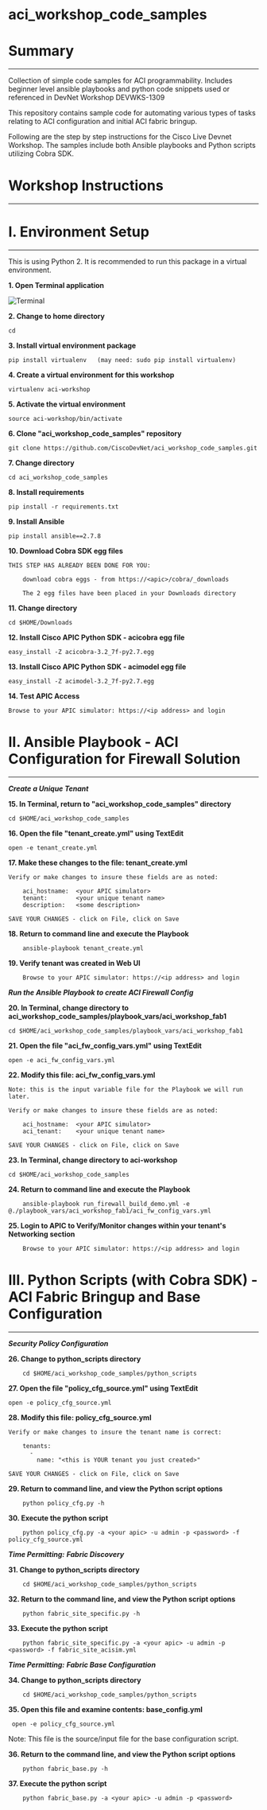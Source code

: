 # aci_workshop_code_samples


# Summary
---

Collection of simple code samples for ACI programmability. Includes beginner level ansible playbooks and python code snippets used or referenced in DevNet Workshop DEVWKS-1309 

This repository contains sample code for automating various types of tasks relating to ACI configuration and initial ACI fabric bringup.

Following are the step by step instructions for the Cisco Live Devnet Workshop.  The samples include both Ansible playbooks and Python scripts utilizing Cobra SDK.

# Workshop Instructions
---

# I. Environment Setup
---
This is using Python 2. It is recommended to run this package in a virtual environment. 

**1. Open Terminal application**

![Terminal](https://github.com/sheerens/temp_workshop_repo/blob/master/Documentation/Terminal_Icon.png)

**2. Change to home directory**

```text
cd
```
**3. Install virtual environment package**

```text
pip install virtualenv   (may need: sudo pip install virtualenv)
```

**4. Create a virtual environment for this workshop**

```text
virtualenv aci-workshop
```

**5. Activate the virtual environment**

```text
source aci-workshop/bin/activate
```

**6. Clone "aci_workshop_code_samples" repository**

```text
git clone https://github.com/CiscoDevNet/aci_workshop_code_samples.git
```
**7. Change directory**

```text
cd aci_workshop_code_samples
```

**8. Install requirements**

```text
pip install -r requirements.txt
```

**9. Install Ansible**

```text
pip install ansible==2.7.8
```

**10. Download Cobra SDK egg files**

```text
THIS STEP HAS ALREADY BEEN DONE FOR YOU:
   
	download cobra eggs - from https://<apic>/cobra/_downloads
   
	The 2 egg files have been placed in your Downloads directory
```

**11. Change directory**

```text
cd $HOME/Downloads
```

**12. Install Cisco APIC Python SDK - acicobra egg file**

```text
easy_install -Z acicobra-3.2_7f-py2.7.egg
```
**13. Install Cisco APIC Python SDK - acimodel egg file**

```text
easy_install -Z acimodel-3.2_7f-py2.7.egg
```

**14. Test APIC Access**

```text
Browse to your APIC simulator: https://<ip address> and login
```


# II. Ansible Playbook - ACI Configuration for Firewall Solution
---

***Create a Unique Tenant***

**15. In Terminal, return to "aci_workshop_code_samples" directory**

```text
cd $HOME/aci_workshop_code_samples
```

**16. Open the file "tenant_create.yml" using TextEdit**

```text
open -e tenant_create.yml
```

**17. Make these changes to the file:  tenant_create.yml**
```text
Verify or make changes to insure these fields are as noted:
	
	aci_hostname:  <your APIC simulator>
	tenant:        <your unique tenant name>
	description:   <some description>
	
SAVE YOUR CHANGES - click on File, click on Save
```

**18. Return to command line and execute the Playbook**

```text
	ansible-playbook tenant_create.yml
```

**19. Verify tenant was created in Web UI**

```text
	Browse to your APIC simulator: https://<ip address> and login
```


***Run the Ansible Playbook to create ACI Firewall Config***

**20. In Terminal, change directory to aci_workshop_code_samples/playbook_vars/aci_workshop_fab1**

```text
cd $HOME/aci_workshop_code_samples/playbook_vars/aci_workshop_fab1
```


**21. Open the file "aci_fw_config_vars.yml" using TextEdit**

```text
open -e aci_fw_config_vars.yml

```

**22. Modify this file: aci_fw_config_vars.yml**
```text
Note: this is the input variable file for the Playbook we will run later.
	
Verify or make changes to insure these fields are as noted:
	
	aci_hostname:  <your APIC simulator>
	aci_tenant:    <your unique tenant name>
	
SAVE YOUR CHANGES - click on File, click on Save
```

**23. In Terminal, change directory to aci-workshop**

```text
cd $HOME/aci_workshop_code_samples
```



**24. Return to command line and execute the Playbook**

```text
	ansible-playbook run_firewall_build_demo.yml -e @./playbook_vars/aci_workshop_fab1/aci_fw_config_vars.yml
```

**25. Login to APIC to Verify/Monitor changes within your tenant's Networking section**

```text
	Browse to your APIC simulator: https://<ip address> and login
```

# III. Python Scripts (with Cobra SDK) - ACI Fabric Bringup and Base Configuration
---



***Security Policy Configuration***

**26. Change to python_scripts directory**

```text
	cd $HOME/aci_workshop_code_samples/python_scripts 
```

**27. Open the file "policy_cfg_source.yml" using TextEdit**

```text
open -e policy_cfg_source.yml
```


**28. Modify this file:  policy_cfg_source.yml**
```text
Verify or make changes to insure the tenant name is correct:
	
	tenants:
      -
        name: "<this is YOUR tenant you just created>"
	
SAVE YOUR CHANGES - click on File, click on Save
```

**29. Return to command line, and view the Python script options**

```text
	python policy_cfg.py -h
```


**30. Execute the python script**

```text
	python policy_cfg.py -a <your apic> -u admin -p <password> -f policy_cfg_source.yml
```

***Time Permitting:***
***Fabric Discovery***

**31. Change to python_scripts directory**

```text
	cd $HOME/aci_workshop_code_samples/python_scripts 
```

**32. Return to the command line, and view the Python script options**

```text
	python fabric_site_specific.py -h
```

**33. Execute the python script**

```text
	python fabric_site_specific.py -a <your apic> -u admin -p <password> -f fabric_site_acisim.yml
```

***Time Permitting:***
***Fabric Base Configuration***

**34. Change to python_scripts directory**

```text
	cd $HOME/aci_workshop_code_samples/python_scripts 
```

**35. Open this file and examine contents:  base_config.yml**

```text
 open -e policy_cfg_source.yml
```
   Note:  This file is the source/input file for the base configuration script.


**36. Return to the command line, and view the Python script options**

```text
	python fabric_base.py -h
```

**37. Execute the python script**

```text
	python fabric_base.py -a <your apic> -u admin -p <password>
```

